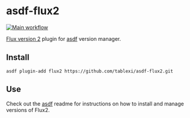 # asdf-flux2

[![Main workflow](https://github.com/tablexi/asdf-flux2/workflows/Main%20workflow/badge.svg)](https://github.com/tablexi/asdf-flux2/actions)

[Flux version 2](https://github.com/fluxcd/flux2) plugin for [asdf](https://github.com/asdf-vm/asdf) version manager.

## Install

```
asdf plugin-add flux2 https://github.com/tablexi/asdf-flux2.git
```

## Use

Check out the [asdf](https://github.com/asdf-vm/asdf) readme for instructions on how to install and manage versions of Flux2.
